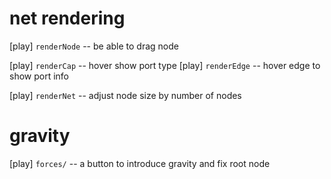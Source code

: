 # net rendering

[play] `renderNode` -- be able to drag node

[play] `renderCap` -- hover show port type
[play] `renderEdge` -- hover edge to show port info

[play] `renderNet` -- adjust node size by number of nodes

# gravity

[play] `forces/` -- a button to introduce gravity and fix root node
